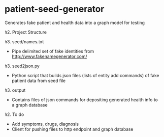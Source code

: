 # patient-seed-generator
Generates fake patient and health data into a graph model for testing

h2. Project Structure

h3. seed/names.txt
* Pipe delimited set of fake identities from http://www.fakenamegenerator.com/

h3.  seed2json.py
* Python script that builds json files (lists of entity add commands) of fake patient data from seed file

h3. output 
* Contains files of json commands for depositing generated health info to a graph database

h2. To do

* Add symptoms, drugs, diagnosis
* Client for pushing files to http endpoint and graph database
